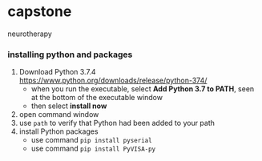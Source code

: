 # capstone
neurotherapy 
### installing python and packages 
1. Download Python 3.7.4 https://www.python.org/downloads/release/python-374/
   - when you run the executable, select **Add Python 3.7 to PATH**, seen at the bottom of the executable window
   - then select **install now**
2. open command window
3. use `path` to verify that Python had been added to your path
4. install Python packages
   - use command `pip install pyserial`
   - use command `pip install PyVISA-py`
  

